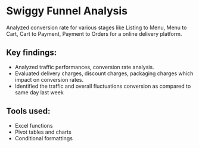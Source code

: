 # Swiggy Funnel Analysis #

Analyzed conversion rate for various stages like Listing to Menu, Menu to Cart, Cart to Payment, Payment to Orders for a online delivery platform.

## Key findings: ##

- Analyzed traffic performances, conversion rate analysis.
- Evaluated delivery charges, discount charges, packaging charges which impact on conversion rates.
- Identified the traffic and overall fluctuations conversion as compared to same day last week

## Tools used: ##

- Excel functions
- Pivot tables and charts
- Conditional formattings

